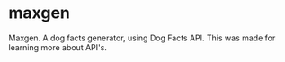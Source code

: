 # maxgen
 Maxgen. A dog facts generator, using Dog Facts API. This was made for learning more about API's.
